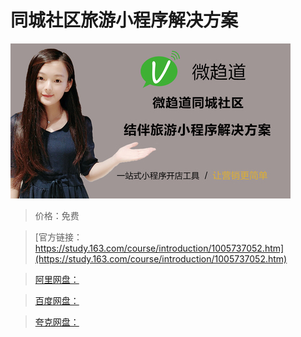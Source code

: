 # 同城社区旅游小程序解决方案

![img](../../../assets/study163/free/0652a754-b757-4948-bb27-d421d8e53700.jpg)

> 价格：免费

> [官方链接：https://study.163.com/course/introduction/1005737052.htm](https://study.163.com/course/introduction/1005737052.htm)

> [阿里网盘：]()

> [百度网盘：]()

> [夸克网盘：]()
